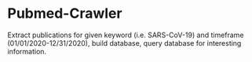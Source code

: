 # Pubmed-Crawler
Extract publications for given keyword (i.e. SARS-CoV-19) and timeframe (01/01/2020-12/31/2020), build database, query database for interesting information.
